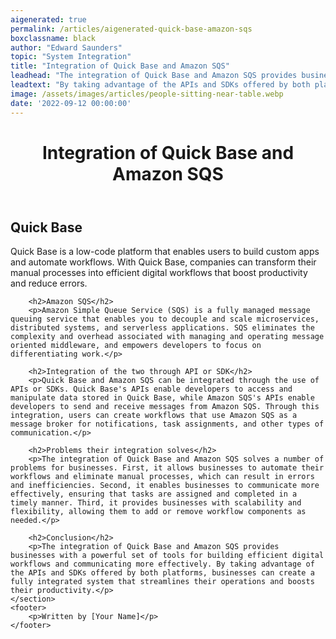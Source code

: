 ```yaml
---
aigenerated: true
permalink: /articles/aigenerated-quick-base-amazon-sqs
boxclassname: black
author: "Edward Saunders"
topic: "System Integration"
title: "Integration of Quick Base and Amazon SQS"
leadhead: "The integration of Quick Base and Amazon SQS provides businesses with a powerful set of tools for building efficient digital workflows and communicating more effectively"
leadtext: "By taking advantage of the APIs and SDKs offered by both platforms, businesses can create a fully integrated system that streamlines their operations and boosts their productivity."
image: /assets/images/articles/people-sitting-near-table.webp
date: '2022-09-12 00:00:00'
---
```

<div class="arttext">	<header>
		<h1>Integration of Quick Base and Amazon SQS</h1>
	</header>
	<section>
		<h2>Quick Base</h2>
		<p>Quick Base is a low-code platform that enables users to build custom apps and automate workflows. With Quick Base, companies can transform their manual processes into efficient digital workflows that boost productivity and reduce errors.</p>

		<h2>Amazon SQS</h2>
		<p>Amazon Simple Queue Service (SQS) is a fully managed message queuing service that enables you to decouple and scale microservices, distributed systems, and serverless applications. SQS eliminates the complexity and overhead associated with managing and operating message oriented middleware, and empowers developers to focus on differentiating work.</p>

		<h2>Integration of the two through API or SDK</h2>
		<p>Quick Base and Amazon SQS can be integrated through the use of APIs or SDKs. Quick Base's APIs enable developers to access and manipulate data stored in Quick Base, while Amazon SQS's APIs enable developers to send and receive messages from Amazon SQS. Through this integration, users can create workflows that use Amazon SQS as a message broker for notifications, task assignments, and other types of communication.</p>

		<h2>Problems their integration solves</h2>
		<p>The integration of Quick Base and Amazon SQS solves a number of problems for businesses. First, it allows businesses to automate their workflows and eliminate manual processes, which can result in errors and inefficiencies. Second, it enables businesses to communicate more effectively, ensuring that tasks are assigned and completed in a timely manner. Third, it provides businesses with scalability and flexibility, allowing them to add or remove workflow components as needed.</p>

		<h2>Conclusion</h2>
		<p>The integration of Quick Base and Amazon SQS provides businesses with a powerful set of tools for building efficient digital workflows and communicating more effectively. By taking advantage of the APIs and SDKs offered by both platforms, businesses can create a fully integrated system that streamlines their operations and boosts their productivity.</p>
	</section>
	<footer>
		<p>Written by [Your Name]</p>
	</footer>
</div>